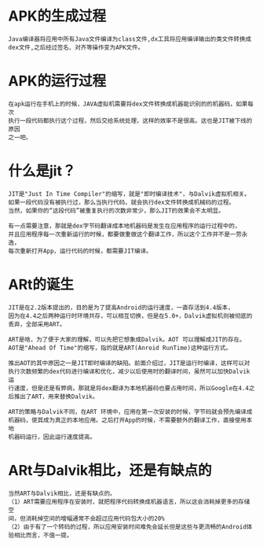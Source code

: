 # APK的生成过程
   
    Java编译器将应用中所有Java文件编译为class文件,dx工具将应用编译输出的类文件转换成
    dex文件,之后经过签名、对齐等操作变为APK文件。


# APK的运行过程

    在apk运行在手机上的时候，JAVA虚拟机需要将dex文件转换成机器能识别的的机器码，如果每次
    执行一段代码都执行这个过程，然后交给系统处理，这样的效率不是很高。这也是JIT被下线的原因
    之一吧。

# 什么是jit？

    
    JIT是"Just In Time Compiler"的缩写，就是"即时编译技术"，与Dalvik虚拟机相关。
    如果一段代码没有被执行过，那么当执行代码，就会执行dex文件转换成机械码的过程。
    当然，如果你的“这段代码”被重复执行的次数非常少，那么JIT的效果会不太明显。

    有一点需要注意，那就是dex字节码翻译成本地机器码是发生在应用程序的运行过程中的，
    并且应用程序每一次重新运行的时候，都要做重做这个翻译工作，所以这个工作并不是一劳永逸，
    每次重新打开App，运行代码的时候，都需要JIT编译。
    
# ARt的诞生

    JIT是在2.2版本提出的，目的是为了提高Android的运行速度，一直存活到4.4版本，
    因为在4.4之后两种运行时环境共存，可以相互切换，但是在5.0+，Dalvik虚拟机则被彻底的
    丢弃，全部采用ART。
    
    ART是啥，为了便于大家的理解，可以先把它想象成Dalvik。AOT 可以理解成JIT的存在。
    AOT是"Ahead Of Time"的缩写，指的就是ART(Anroid RunTime)这种运行方式。

    推出AOT的其中原因之一是JIT即时编译的缺陷。前面介绍过，JIT是运行时编译，这样可以对
    执行次数频繁的dex代码进行编译和优化，减少以后使用时的翻译时间，虽然可以加快Dalvik运
    行速度，但是还是有弊病，那就是将dex翻译为本地机器码也要占用时间，所以Google在4.4之
    后推出了ART，用来替换Dalvik。

    ART的策略与Dalvik不同，在ART 环境中，应用在第一次安装的时候，字节码就会预先编译成
    机器码，使其成为真正的本地应用。之后打开App的时候，不需要额外的翻译工作，直接使用本地
    机器码运行，因此运行速度提高。

# ARt与Dalvik相比，还是有缺点的

    当然ART与Dalvik相比，还是有缺点的。
    （1）ART需要应用程序在安装时，就把程序代码转换成机器语言，所以这会消耗掉更多的存储空
    间，但消耗掉空间的增幅通常不会超过应用代码包大小的20%
    （2）由于有了一个转码的过程，所以应用安装时间难免会延长但是这些与更流畅的Android体
    验相比而言，不值一提。
